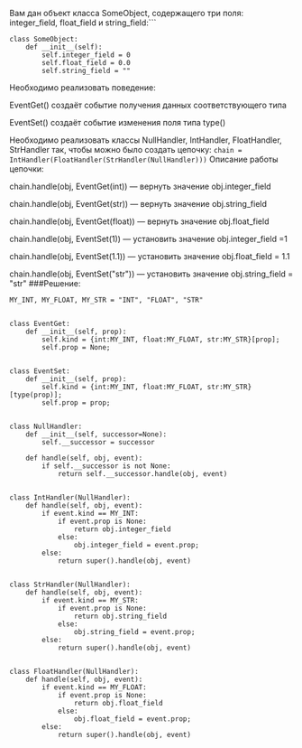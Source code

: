 Вам дан объект класса SomeObject, содержащего три поля: integer_field, float_field и string_field:```
```
class SomeObject:
    def __init__(self):
        self.integer_field = 0
        self.float_field = 0.0
        self.string_field = ""
```
        
Необходимо реализовать поведение:

EventGet(<type>) создаёт событие получения данных соответствующего типа

EventSet(<value>) создаёт событие изменения поля типа type(<value>)

Необходимо реализовать классы NullHandler, IntHandler, FloatHandler, StrHandler так, чтобы можно было создать цепочку:
``
chain = IntHandler(FloatHandler(StrHandler(NullHandler)))
``
Описание работы цепочки:  

chain.handle(obj, EventGet(int)) — вернуть значение obj.integer_field

chain.handle(obj, EventGet(str)) — вернуть значение obj.string_field

chain.handle(obj, EventGet(float)) — вернуть значение obj.float_field

chain.handle(obj, EventSet(1)) — установить значение obj.integer_field =1

chain.handle(obj, EventSet(1.1)) — установить значение obj.float_field = 1.1

chain.handle(obj, EventSet("str")) — установить значение obj.string_field = "str"
###Решение:

````
MY_INT, MY_FLOAT, MY_STR = "INT", "FLOAT", "STR"


class EventGet:
    def __init__(self, prop):
        self.kind = {int:MY_INT, float:MY_FLOAT, str:MY_STR}[prop];
        self.prop = None;


class EventSet:
    def __init__(self, prop):
        self.kind = {int:MY_INT, float:MY_FLOAT, str:MY_STR}[type(prop)];
        self.prop = prop;


class NullHandler:
    def __init__(self, successor=None):
        self.__successor = successor

    def handle(self, obj, event):
        if self.__successor is not None:
            return self.__successor.handle(obj, event)


class IntHandler(NullHandler):
    def handle(self, obj, event):
        if event.kind == MY_INT:
            if event.prop is None:
                return obj.integer_field
            else:
                obj.integer_field = event.prop;
        else:
            return super().handle(obj, event)


class StrHandler(NullHandler):
    def handle(self, obj, event):
        if event.kind == MY_STR:
            if event.prop is None:
                return obj.string_field
            else:
                obj.string_field = event.prop;
        else:
            return super().handle(obj, event)


class FloatHandler(NullHandler):
    def handle(self, obj, event):
        if event.kind == MY_FLOAT:
            if event.prop is None:
                return obj.float_field
            else:
                obj.float_field = event.prop;
        else:
            return super().handle(obj, event)